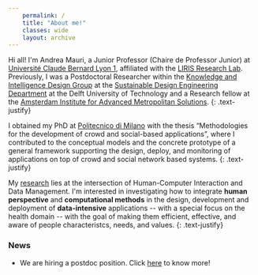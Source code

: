 ```yaml
---
    permalink: /
    title: "About me!"
    classes: wide
    layout: archive
---
```


Hi all! I'm Andrea Mauri, a Junior Professor (Chaire de Professor Junior) at [Université Claude Bernard Lyon 1](https://www.univ-lyon1.fr/), affiliated with the [LIRIS Research Lab](https://liris.cnrs.fr/). Previously, I was a Postdoctoral Researcher within the [Knowledge and Intelligence Design Group](https://www.tudelft.nl/io/over-io/afdelingen/sustainable-design-engineering/kind/) at the [Sustainable Design Engineering Department](https://www.tudelft.nl/en/ide/about-ide/departments/sustainable-design-engineering/) at the Delft University of Technology and a Research fellow at the [Amsterdam Institute for Advanced Metropolitan Solutions](https://www.ams-institute.org/).
{: .text-justify}

I obtained my PhD at [Politecnico di Milano](https://www.polimi.it/) with the thesis “Methodologies for the development of crowd and social-based applications”, where I contributed to the conceptual models and the concrete prototype of a general framework supporting the design, deploy, and monitoring of applications on top of crowd and social network based systems.
{: .text-justify}

My [research](/research/) lies at the intersection of Human-Computer Interaction and Data Management. I'm interested in investigating how to integrate **human perspective** and **computational methods** in the design, development and deployment of **data-intensive** applications -- with a special focus on the health domain -- with the goal of making them efficient, effective, and aware of people characteristcs, needs, and values.
{: .text-justify}

### News

- We are hiring a postdoc position. Click [here](/postdoc/) to know more!



